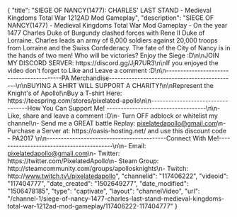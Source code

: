 {
    "title": "SIEGE OF NANCY(1477): CHARLES' LAST STAND - Medieval Kingdoms Total War 1212AD Mod Gameplay",
    "description": "SIEGE OF NANCY(1477) - Medieval Kingdoms Total War Mod Gameplay - On the year 1477 Charles Duke of Burgundy clashed forces with Rene II Duke of Lorraine. Charles leads an army of 8,000 soldiers against 20,000 troops from Lorraine and the Swiss Confederacy. The fate of the City of Nancy is in the hands of two men! Who will be victories? Enjoy the Siege :D\n\nJOIN MY DISCORD SERVER: https:\/\/discord.gg\/JjR7UR3\n\nIf you enjoyed the video don't forget to Like and Leave a comment :D\n\n-----------------------------------------PA Merchandise---------------------------------------------\n\nBUYING A SHIRT WILL SUPPORT A CHARITY!\n\nRepresent the Knight's of Apollo!\nBuy a T-shirt Here: https:\/\/teespring.com\/stores\/pixelated-apollo\n\n----------------------------------How You Can Support Me! -----------------------------------\n\n- Like, share and leave a comment :D\n- Turn OFF adblock or whitelist my channel\n- Send me a GREAT battle Replay: pixelatedapollo@gmail.com\n- Purchase a Server at: https:\/\/oasis-hosting.net\/ and use this discount code - PA2017 \n\n------------------------------------------Connect With Me!-----------------------------------------\n\n- Email: pixelatedapollo@gmail.com\n- Twitter: https:\/\/twitter.com\/PixelatedApollo\n- Steam Group:  http:\/\/steamcommunity.com\/groups\/apollosknights\n- Twitch: http:\/\/www.twitch.tv\/pixelatedapollo",
    "channelid": "117406222",
    "videoid": "117404777",
    "date_created": "1502649277",
    "date_modified": "1506478185",
    "type": "captivate",
    "layout": "channelVideo",
    "url": "\/channel-1\/siege-of-nancy-1477-charles-last-stand-medieval-kingdoms-total-war-1212ad-mod-gameplay\/117406222-117404777"
}